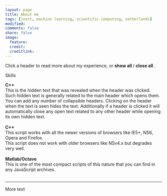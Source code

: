 ```yaml
---
layout: page
title: About me
tags: [joost, machine learning, scientific computing, netherlands]
modified: 
comments: false
share: false
image:
  feature: 
  credit: 
  creditlink: 
---
```


Click a header to read more about my experience, or 
<span style="cursor:hand; cursor:pointer" onClick="openAll()">
  <b> show all </b>
</span> 
/
<span style="cursor:hand; cursor:pointer" onClick="closeAll()">
  <b> close all</b>
</span>
. 

Skills
<div onClick="openClose('a1')" style="cursor:hand; cursor:pointer"><b>C++</b></div>
<div id="a1" class="texter">
  This is the hidden text that was revealed when the header was clicked. Such hidden text is generally related to the main        header which opens them. You can add any number of collapsible headers. Clicking on the header when the text is seen hides      the text. Additionally if a header is clicked it will automatically close any open text related to any other header while       opening its own hidden text.<br /><br /></div>

<div onClick="openClose('a2')" style="cursor:hand; cursor:pointer"><b>C++</b></div>
<div id="a2" class="texter">
  This script works with all the newer versions of browsers like IE5+, NS6, Opera and Firefox.<br />
  This script does not work with older browsers like NSv4.x but degrades very well.<br /><br /></div>
 
<div onClick="openClose('a3')" style="cursor:hand; cursor:pointer"><b>Matlab/Octave</b></div>
<div id="a3" class="texter">
  This is one of the most compact scripts of this nature that you can find in any JavaScript archives.<br /><br /></div>

---

More text
